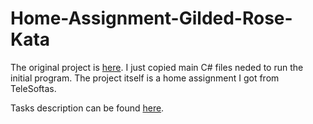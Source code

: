 # Home-Assignment-Gilded-Rose-Kata

The original project is [here](https://github.com/emilybache/GildedRose-Refactoring-Kata). I just copied main C# files neded to run the initial program. The project itself is a home assignment I got from TeleSoftas.

Tasks description can be found [here](https://github.com/mrghosti3/Home-Assignment-Gilded-Rose-Kata/blob/master/GildedRoseRequirements.txt).